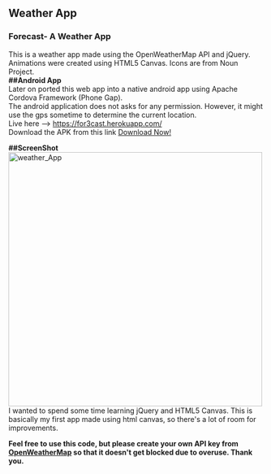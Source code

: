 ##  Weather App
### Forecast- A Weather App

This is a weather app made using the OpenWeatherMap API and jQuery. Animations were created using HTML5 Canvas. Icons are from Noun Project.
<br>
<strong>##Android App</strong>
<br>
Later on ported this web app into a native android app using Apache Cordova Framework (Phone Gap).
<br>
The android application does not asks for any permission. However, it might use the gps sometime to determine the current location.
<br>
Live here --> https://for3cast.herokuapp.com/
<br>
Download the APK from this link <a href="https://drive.google.com/open?id=1oTzH6-25EnXc73RsNfSGBC-sP47zAf8c">Download Now!</a>
<br>

<strong>##ScreenShot</strong>
<br>
<a href="https://ibb.co/dmDvzn"><img src="https://preview.ibb.co/kMTjs7/weather_App.png" height="500" weight="200" alt="weather_App" border="0"></a>
<br>
I wanted to spend some time learning jQuery and HTML5 Canvas. This is basically my first app made using html canvas, so there's a lot of room for improvements.

**Feel free to use this code, but please create your own API key from [OpenWeatherMap](https://openweathermap.org/) so that it doesn't get blocked due to overuse. Thank you.**
